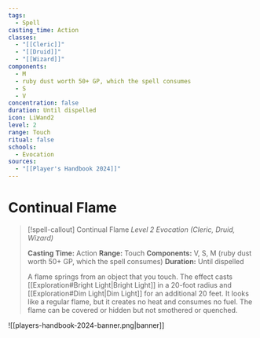 ```yaml
---
tags:
  - Spell
casting_time: Action
classes:
  - "[[Cleric]]"
  - "[[Druid]]"
  - "[[Wizard]]"
components:
  - M
  - ruby dust worth 50+ GP, which the spell consumes
  - S
  - V
concentration: false
duration: Until dispelled
icon: LiWand2
level: 2
range: Touch
ritual: false
schools:
  - Evocation
sources:
  - "[[Player's Handbook 2024]]"
---
```


# Continual Flame

>[!spell-callout] Continual Flame
>_Level 2 Evocation (Cleric, Druid, Wizard)_
>
>**Casting Time:** Action
>**Range:** Touch
>**Components:** V, S, M (ruby dust worth 50+ GP, which the spell consumes)
>**Duration:** Until dispelled
>
>A flame springs from an object that you touch. The effect casts [[Exploration#Bright Light\|Bright Light]] in a 20-foot radius and [[Exploration#Dim Light\|Dim Light]] for an additional 20 feet. It looks like a regular flame, but it creates no heat and consumes no fuel. The flame can be covered or hidden but not smothered or quenched.


![[players-handbook-2024-banner.png|banner]]
